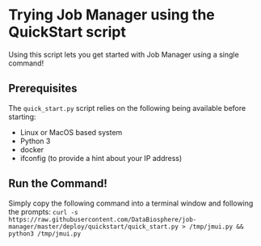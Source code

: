# Trying Job Manager using the QuickStart script

Using this script lets you get started with Job Manager using a single command!

## Prerequisites

The `quick_start.py` script relies on the following being available before starting:

- Linux or MacOS based system
- Python 3
- docker
- ifconfig (to provide a hint about your IP address)

## Run the Command!
 
Simply copy the following command into a terminal window and following the prompts:
`
curl -s https://raw.githubusercontent.com/DataBiosphere/job-manager/master/deploy/quickstart/quick_start.py > /tmp/jmui.py && python3 /tmp/jmui.py
`


